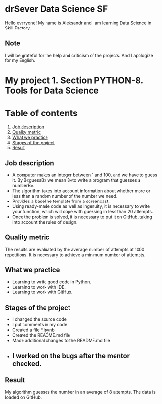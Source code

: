 # drSever Data Science SF
Hello everyone! My name is Aleksandr and I am learning Data Science in Skill Factory.
## Note
I will be grateful for the help and criticism of the projects. And I apologize for my English.

# My project 1. Section PYTHON-8. Tools for Data Science
# Table of contents
1. [Job description](https://github.com/drSever/drSever_data_science/tree/main/my_project_1#Job-description)
2. [Quality metric](https://github.com/drSever/drSever_data_science/tree/main/my_project_1#Quality-metric)
3. [What we practice](https://github.com/drSever/drSever_data_science/tree/main/my_project_1#What-we-practice)
4. [Stages of the project](https://github.com/drSever/drSever_data_science/tree/main/my_project_1#Stages-of-the-project)
5. [Result](https://github.com/drSever/drSever_data_science/tree/main/my_project_1#Result)

## Job description

- A computer makes an integer between 1 and 100, and we have to guess it. By В«guessВ» we mean В«to write a program that guesses a numberВ».
- The algorithm takes into account information about whether more or less than a random number of the number we need.
- Provides a baseline template from a screencast.
- Using ready-made code as well as ingenuity, it is necessary to write your function, which will cope with guessing in less than 20 attempts.
- Once the problem is solved, it is necessary to put it on GitHub, taking into account the rules of design.

## Quality metric

The results are evaluated by the average number of attempts at 1000 repetitions. It is necessary to achieve a minimum number of attempts.

## What we practice

- Learning to write good code in Python.
- Learning to work with IDE.
- Learning to work with GitHub.

## Stages of the project

- I changed the source code
- I put comments in my code
- Created a file *.ipynb
- Created the README.md file
- Made additional changes to the README.md file
- ## I worked on the bugs after the mentor checked.

## Result

My algorithm guesses the number in an average of 8 attempts. The data is loaded on GitHub.

